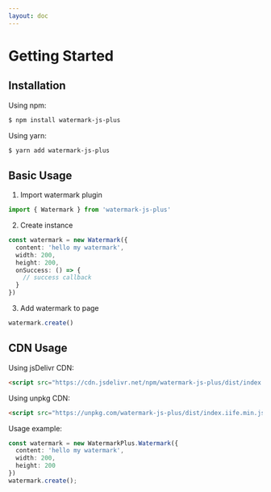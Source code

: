 ```yaml
---
layout: doc
---
```


<el-backtop></el-backtop>

# Getting Started

## Installation

Using npm:

```bash
$ npm install watermark-js-plus
```

Using yarn:

```bash
$ yarn add watermark-js-plus
```

## Basic Usage

1. Import watermark plugin
```ts
import { Watermark } from 'watermark-js-plus'
```

2. Create instance
```ts
const watermark = new Watermark({
  content: 'hello my watermark',
  width: 200,
  height: 200,
  onSuccess: () => {
    // success callback
  }
})
```

3. Add watermark to page
```ts
watermark.create()
```

## CDN Usage

Using jsDelivr CDN:

```html
<script src="https://cdn.jsdelivr.net/npm/watermark-js-plus/dist/index.iife.min.js"></script>
```

Using unpkg CDN:

```html
<script src="https://unpkg.com/watermark-js-plus/dist/index.iife.min.js"></script>
```

Usage example:

```ts
const watermark = new WatermarkPlus.Watermark({
  content: 'hello my watermark',
  width: 200,
  height: 200
})
watermark.create();
```
